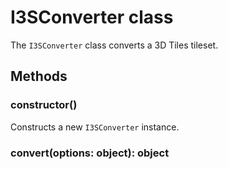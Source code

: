 # I3SConverter class

The `I3SConverter` class converts a 3D Tiles tileset.

## Methods

### constructor()

Constructs a new `I3SConverter` instance.

### convert(options: object): object
